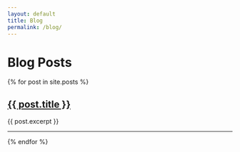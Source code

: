 ```yaml
---
layout: default
title: Blog
permalink: /blog/
---
```


<h1>Blog Posts</h1>

{% for post in site.posts %}
  <h2><a href="{{ post.url }}">{{ post.title }}</a></h2>
  <p>{{ post.excerpt }}</p>
  <hr/>
{% endfor %}

